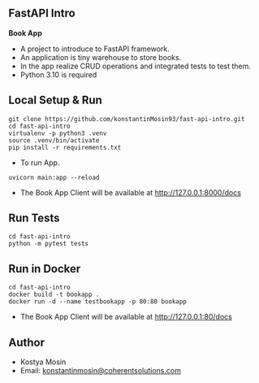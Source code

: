 ## FastAPI Intro
**Book App**
* A project to introduce to FastAPI framework.
* An application is tiny warehouse to store books.
* In the app realize CRUD operations and integrated tests to test them.
* Python 3.10 is required

## Local Setup & Run

````
git clone https://github.com/konstantinMosin93/fast-api-intro.git
cd fast-api-intro
virtualenv -p python3 .venv
source .venv/bin/activate
pip install -r requirements.txt
````

* To run App.
````
uvicorn main:app --reload
````
* The Book App Client will be available at http://127.0.0.1:8000/docs

## Run Tests
````
cd fast-api-intro
python -m pytest tests
````

## Run in Docker

````
cd fast-api-intro
docker build -t bookapp .
docker run -d --name testbookapp -p 80:80 bookapp
````
* The Book App Client will be available at http://127.0.0.1:80/docs

## Author

* Kostya Mosin
* Email: konstantinmosin@coherentsolutions.com